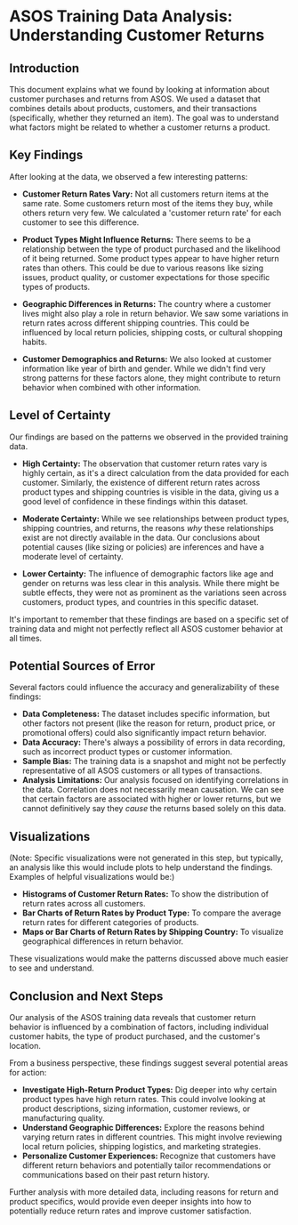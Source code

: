 
# ASOS Training Data Analysis: Understanding Customer Returns

## Introduction

This document explains what we found by looking at information about customer purchases and returns from ASOS. We used a dataset that combines details about products, customers, and their transactions (specifically, whether they returned an item). The goal was to understand what factors might be related to whether a customer returns a product.

## Key Findings

After looking at the data, we observed a few interesting patterns:

*   **Customer Return Rates Vary:** Not all customers return items at the same rate. Some customers return most of the items they buy, while others return very few. We calculated a 'customer return rate' for each customer to see this difference.

*   **Product Types Might Influence Returns:** There seems to be a relationship between the type of product purchased and the likelihood of it being returned. Some product types appear to have higher return rates than others. This could be due to various reasons like sizing issues, product quality, or customer expectations for those specific types of products.

*   **Geographic Differences in Returns:** The country where a customer lives might also play a role in return behavior. We saw some variations in return rates across different shipping countries. This could be influenced by local return policies, shipping costs, or cultural shopping habits.

*   **Customer Demographics and Returns:** We also looked at customer information like year of birth and gender. While we didn't find very strong patterns for these factors alone, they might contribute to return behavior when combined with other information.

## Level of Certainty

Our findings are based on the patterns we observed in the provided training data.

*   **High Certainty:** The observation that customer return rates vary is highly certain, as it's a direct calculation from the data provided for each customer. Similarly, the existence of different return rates across product types and shipping countries is visible in the data, giving us a good level of confidence in these findings within this dataset.

*   **Moderate Certainty:** While we see relationships between product types, shipping countries, and returns, the reasons *why* these relationships exist are not directly available in the data. Our conclusions about potential causes (like sizing or policies) are inferences and have a moderate level of certainty.

*   **Lower Certainty:** The influence of demographic factors like age and gender on returns was less clear in this analysis. While there might be subtle effects, they were not as prominent as the variations seen across customers, product types, and countries in this specific dataset.

It's important to remember that these findings are based on a specific set of training data and might not perfectly reflect all ASOS customer behavior at all times.

## Potential Sources of Error

Several factors could influence the accuracy and generalizability of these findings:

*   **Data Completeness:** The dataset includes specific information, but other factors not present (like the reason for return, product price, or promotional offers) could also significantly impact return behavior.
*   **Data Accuracy:** There's always a possibility of errors in data recording, such as incorrect product types or customer information.
*   **Sample Bias:** The training data is a snapshot and might not be perfectly representative of all ASOS customers or all types of transactions.
*   **Analysis Limitations:** Our analysis focused on identifying correlations in the data. Correlation does not necessarily mean causation. We can see that certain factors are associated with higher or lower returns, but we cannot definitively say they *cause* the returns based solely on this data.

## Visualizations

(Note: Specific visualizations were not generated in this step, but typically, an analysis like this would include plots to help understand the findings. Examples of helpful visualizations would be:)

*   **Histograms of Customer Return Rates:** To show the distribution of return rates across all customers.
*   **Bar Charts of Return Rates by Product Type:** To compare the average return rates for different categories of products.
*   **Maps or Bar Charts of Return Rates by Shipping Country:** To visualize geographical differences in return behavior.

These visualizations would make the patterns discussed above much easier to see and understand.

## Conclusion and Next Steps

Our analysis of the ASOS training data reveals that customer return behavior is influenced by a combination of factors, including individual customer habits, the type of product purchased, and the customer's location.

From a business perspective, these findings suggest several potential areas for action:

*   **Investigate High-Return Product Types:** Dig deeper into why certain product types have high return rates. This could involve looking at product descriptions, sizing information, customer reviews, or manufacturing quality.
*   **Understand Geographic Differences:** Explore the reasons behind varying return rates in different countries. This might involve reviewing local return policies, shipping logistics, and marketing strategies.
*   **Personalize Customer Experiences:** Recognize that customers have different return behaviors and potentially tailor recommendations or communications based on their past return history.

Further analysis with more detailed data, including reasons for return and product specifics, would provide even deeper insights into how to potentially reduce return rates and improve customer satisfaction.
